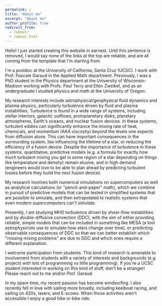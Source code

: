 ```yaml
---
permalink: /
title: "About me"
excerpt: "About me"
author_profile: true
redirect_from: 
  - /about/
  - /about.html
---
```


Hello! I just started creating this website in earnest. Until this sentence is removed, I would say none of the links at the top are reliable, and are all coming from the template that I'm starting from.

I'm a postdoc at the University of California, Santa Cruz (UCSC). I work with Prof. Pascale Garaud in the Applied Math department. Previously, I was a PhD student in the Physics department at the University of Wisconsin-Madison working with Profs. Paul Terry and Ellen Zweibel, and as an undergraduate I studied physics and math at the University of Oregon.

My research interests include astrophysical/geophysical fluid dynamics and plasma physics, particularly turbulence driven by fluid and plasma instabilities. Turbulence is found in a wide range of systems, including stellar interiors, galactic outflows, protoplanetary disks, planetary atmospheres, Earth's oceans, and nuclear fusion devices. In these systems, turbulent eddies can significantly enhance the mixing rate of heat, chemicals, and momentum (AKA viscosity) beyond the levels one expects from diffusion alone. This can have important consequences in the surrounding system, like influencing the lifetime of a star, or reducing the efficiency of a fusion device. Despite the importance of turbulence in these systems, quantitative, predictive models (e.g. a formula for exactly how much turbulent mixing you get in some region of a star depending on things like temperature and density) remain elusive, and in high demand (engineers would love to be able to plan ahead by predicting turbulent losses before they build the next fusion device). 

My research involves both numerical simulations on supercomputers as well as analytical calculations (or "pencil-and-paper" math), which we combine in pursuit of predictive models that can be tested in simplified systems that are possible to simulate, and then extrapolated to realistic systems that even modern supercomputers can't simulate.

Presently, I am studying MHD turbulence driven by shear-flow instabilities and by double-diffusive convection (DDC), with the aim of either providing reliable, simple models that can be included in something like MESA (a tool astrophysicists use to simulate how stars change over time), or predicting observable consequences of DDC so that we can better establish which "missing mixing problems" are due to DDC and which ones require a different explanation.

I welcome participation from students. This kind of research is amenable to involvement from students with a variety of interests and backgrounds (e.g. projects with lots of programming vs little programming). If you're a UCSC student interested in working on this kind of stuff, don't be a stranger! Please reach out to me and/or Prof. Garaud.

In my spare time, my recent passion has become windsurfing. I also recently fell in love with sailing more broadly, including keelboat racing, and sailing on 420s, lasers, and E-scows. When those activities aren't accessible I enjoy a good hike or bike ride.
